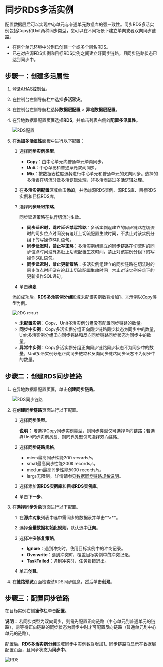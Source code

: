 # 同步RDS多活实例

配置数据层后可以实现中心单元与普通单元数据库的强一致性。同步RDS多活实例包括Copy和Unit两种同步类型，您可以在不同场景下建立单向或者双向同步链路。

-   在两个单元环境中分别已创建一个或多个同名RDS。
-   已在对应源RDS实例和目标RDS实例之间建立好同步链路，且同步链路状态已达到同步中。

## 步骤一：创建多活属性

1.  登录[AHAS控制台](https://ahas.console.aliyun.com)。

2.  在控制台左侧导航栏中选择**多活容灾**。

3.  在控制台左侧导航栏选择**数据层配置** \> **异地数据层配置**。

4.  在异地数据层配置页面选择**RDS**，并单击列表右侧的**配置多活属性**。

    ![RDS配置](https://static-aliyun-doc.oss-accelerate.aliyuncs.com/assets/img/zh-CN/5428716951/p86264.png)

5.  在**添加多活属性**面板中进行以下配置：

    1.  选择**同步实例类型**。

        -   **Copy**：由中心单元向普通单元单向同步。
        -   **Unit**：中心单元和普通单元双向同步。
        -   **Mix**：按数据表粒度选择进行中心单元和普通单元的双向同步。选择的多活表在切流时做多活逻辑处理，非多活表跳过多活逻辑处理。
    2.  在**多活实例配置**区域单击**添加**，并添加源RDS实例、源RDS库、目标RDS实例和目标RDS库。

    3.  选择**同步延迟策略**。

        同步延迟策略在执行切流时生效。

        -   **同步延迟时，跳过延迟禁写策略**：多活实例组建立的同步链路在切流时的同步位点时间没有追赶上切流配置生效时间，不禁止对该实例分组下的写操作SQL语句。
        -   **同步延迟时，禁止写策略**：多活实例组建立的同步链路在切流时的同步位点时间没有追赶上切流配置生效时间，禁止对该实例分组下的写操作SQL语句。
        -   **同步延迟时，禁止更新策略**：多活实例组建立的同步链路在切流时的同步位点时间没有追赶上切流配置生效时间，禁止对该实例分组下的更新操作SQL语句。
    4.  单击**确定**

    添加成功后，**RDS多活实例分组**区域未配置实例数将增加1。本示例以Copy类型为例。

    ![RDS result ](https://static-aliyun-doc.oss-accelerate.aliyuncs.com/assets/img/zh-CN/5428716951/p86272.png)

    -   **未配置实例**：Copy、Unit多活实例分组没有配置同步链路的数量。
    -   **同步中实例**：Copy多活实例分组正向同步链路同步状态为同步中的数量，Unit多活实例分组正向同步链路和反向同步链路同步状态为同步中的数量。
    -   **异常中实例**：Copy多活实例分组正向同步链路同步状态不为同步中的数量，Unit多活实例分组正向同步链路和反向同步链路同步状态不为同步中的数量。

## 步骤二：创建RDS同步链路

1.  在异地数据层配置页面，单击**创建同步链路**。

    ![RDS同步链路](https://static-aliyun-doc.oss-accelerate.aliyuncs.com/assets/img/zh-CN/5428716951/p102323.png)

2.  在**创建同步链路**页面进行以下配置。

    1.  选择**同步类型**。

        **说明：** 若选择Copy同步实例类型，则同步类型仅可选择单向链路；若选择Unit同步实例类型，则同步类型仅可选择双向链路。

    2.  选择**同步链路规格**。

        -   micro最高同步性能200 records/s。
        -   small最高同步性能2000 records/s。
        -   medium最高同步性能5000 records/s。
        -   large无限制。
        详情请参见[数据同步链路规格说明](/cn.zh-CN/产品简介/规格说明/数据同步链路规格说明.md)。

    3.  选择添加**源RDS实例库**和**目标RDS实例库**。

    4.  单击**下一步**。

3.  在**选择同步对象**页面进行以下配置。

    1.  在**源库对象**列表中选中需同步的数据表并单击**\>**。

    2.  选择**全量数据初始化规则**，默认选中**正向**。

    3.  选择**冲突修复策略**。

        -   **Ignore**：遇到冲突时，使用目标实例中的冲突记录。
        -   **Overwrite**：遇到冲突时，覆盖目标实例中的冲突记录。
        -   **TaskFailed**：遇到冲突时，任务报错退出。
    4.  单击**创建**。

4.  在**链路预览**页面检查该RDS同步信息，然后单击**创建**。


## 步骤三：配置同步链路

在目标实例右侧**操作**栏单击**配置**。

**说明：** 若同步类型为双向同步，则需先配置正向链路（中心单元到普通单元的链路），需等待正向链路的同步状态为同步中时才可配置反向链路（普通单元到中心单元的链路）。

配置后，**RDS多活实例分组**区域同步中实例数将增加1。同步链路将显示在数据层配置页面，且同步状态为**同步中**。

![RDS](https://static-aliyun-doc.oss-accelerate.aliyuncs.com/assets/img/zh-CN/6202965061/p87980.png)

